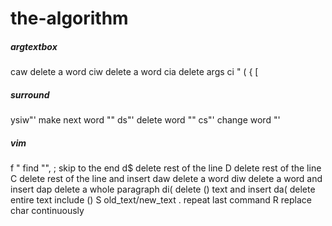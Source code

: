 # the-algorithm

##### argtextbox
caw delete a word
ciw delete a word
cia delete args 
ci " ( { [

##### surround 
ysiw"' make next word "" 
ds"'   delete word ""
cs"'   change word "'

##### vim 
f " find "", ; skip to the end 
d$ delete rest of the line
D  delete rest of the line
C  delete rest of the line and insert
daw delete a word
diw delete a word and insert
dap delete a whole paragraph
di( delete () text and insert
da( delete entire text include ()
S old_text/new_text
. repeat last command
R replace char continuously 